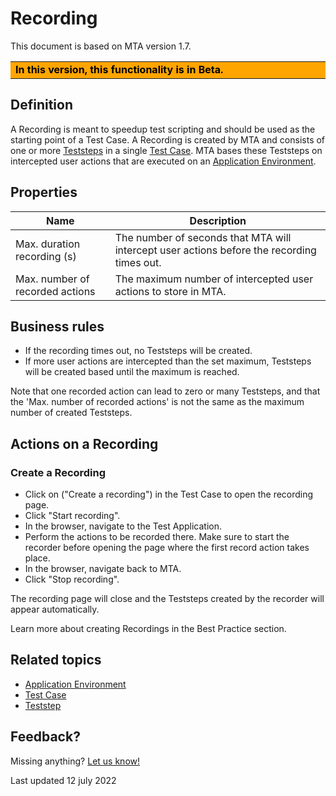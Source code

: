 # Recording

This document is based on MTA version 1.7.


<table bgcolor="orange">
  <td width="25%">
    <font color="black"><b> In this version, this functionality is in Beta. </b></font>
  </td>
</table>

## Definition

A Recording is meant to speedup test scripting and should be used as the starting point of a Test Case. A Recording is created by MTA and consists of one or more [Teststeps](teststep) in a single [Test Case](test-case). MTA bases these Teststeps on intercepted user actions that are executed on an [Application Environment](application-environment).

## Properties
| Name | Description |
| ----------- | ----------- |
| Max. duration recording (s) | The number of seconds that MTA will intercept user actions before the recording times out. |
| Max. number of recorded actions | The maximum number of intercepted user actions to store in MTA. |

## Business rules
- If the recording times out, no Teststeps will be created. 
- If more user actions are intercepted than the set maximum, Teststeps will be created based until the maximum is reached.

Note that one recorded action can lead to zero or many Teststeps, and that the 'Max. number of recorded actions' is not the same as the maximum number of created Teststeps.

## Actions on a Recording

### Create a Recording

- Click on <i class="fas fa-video"></i> ("Create a recording") in the Test Case to open the recording page.
- Click "Start recording".
- In the browser, navigate to the Test Application.
- Perform the actions to be recorded there. Make sure to start the recorder before opening the page where the first record action takes place.
- In the browser, navigate back to MTA.
- Click "Stop recording".

The recording page will close and the Teststeps created by the recorder will appear automatically. 

Learn more about creating Recordings in the Best Practice section.

## Related topics
- [Application Environment](application-environment)
- [Test Case](test-case)
- [Teststep](teststep)

## Feedback?
Missing anything? [Let us know!](mailto:support@menditect.com)

Last updated 12 july 2022